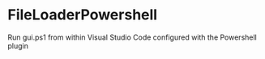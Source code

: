 ﻿# FileLoaderPowershell

Run gui.ps1 from within Visual Studio Code configured with the Powershell plugin
